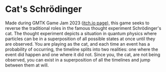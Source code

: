 # Cat's Schrödinger

Made during GMTK Game Jam 2023 ([itch.io page](https://itsmenoobieboy.itch.io/cats-schrodinger)), this game seeks to reverse the traditional roles in the famous thought experiment Schrödinger's cat. The thought experiment depicts a situation in quantum physics where particles can be in a superposition of all possible states at once until they are observed. You are playing as the cat, and each time an event has a probability of occurring, the timeline splits into two realities: one where the event did happen and one where it did not. Since you, the cat, are not being observed, you can exist in a superposition of all the timelines and jump between them at will.
